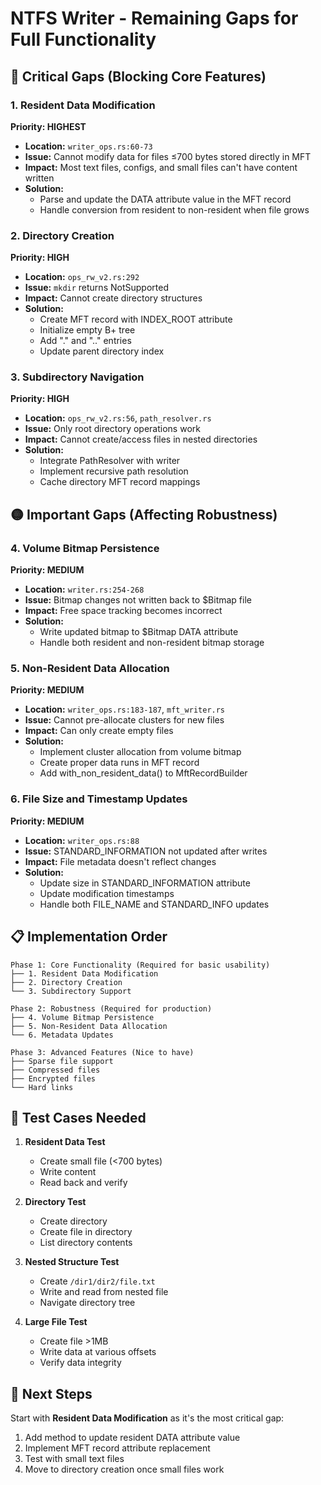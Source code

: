 # NTFS Writer - Remaining Gaps for Full Functionality

## 🔴 Critical Gaps (Blocking Core Features)

### 1. Resident Data Modification
**Priority: HIGHEST**
- **Location:** `writer_ops.rs:60-73`
- **Issue:** Cannot modify data for files ≤700 bytes stored directly in MFT
- **Impact:** Most text files, configs, and small files can't have content written
- **Solution:** 
  - Parse and update the DATA attribute value in the MFT record
  - Handle conversion from resident to non-resident when file grows

### 2. Directory Creation
**Priority: HIGH**
- **Location:** `ops_rw_v2.rs:292`
- **Issue:** `mkdir` returns NotSupported
- **Impact:** Cannot create directory structures
- **Solution:**
  - Create MFT record with INDEX_ROOT attribute
  - Initialize empty B+ tree
  - Add "." and ".." entries
  - Update parent directory index

### 3. Subdirectory Navigation
**Priority: HIGH**
- **Location:** `ops_rw_v2.rs:56`, `path_resolver.rs`
- **Issue:** Only root directory operations work
- **Impact:** Cannot create/access files in nested directories
- **Solution:**
  - Integrate PathResolver with writer
  - Implement recursive path resolution
  - Cache directory MFT record mappings

## 🟡 Important Gaps (Affecting Robustness)

### 4. Volume Bitmap Persistence
**Priority: MEDIUM**
- **Location:** `writer.rs:254-268`
- **Issue:** Bitmap changes not written back to $Bitmap file
- **Impact:** Free space tracking becomes incorrect
- **Solution:**
  - Write updated bitmap to $Bitmap DATA attribute
  - Handle both resident and non-resident bitmap storage

### 5. Non-Resident Data Allocation
**Priority: MEDIUM**  
- **Location:** `writer_ops.rs:183-187`, `mft_writer.rs`
- **Issue:** Cannot pre-allocate clusters for new files
- **Impact:** Can only create empty files
- **Solution:**
  - Implement cluster allocation from volume bitmap
  - Create proper data runs in MFT record
  - Add with_non_resident_data() to MftRecordBuilder

### 6. File Size and Timestamp Updates
**Priority: MEDIUM**
- **Location:** `writer_ops.rs:88`
- **Issue:** STANDARD_INFORMATION not updated after writes
- **Impact:** File metadata doesn't reflect changes
- **Solution:**
  - Update size in STANDARD_INFORMATION attribute
  - Update modification timestamps
  - Handle both FILE_NAME and STANDARD_INFO updates

## 📋 Implementation Order

```
Phase 1: Core Functionality (Required for basic usability)
├── 1. Resident Data Modification 
├── 2. Directory Creation
└── 3. Subdirectory Support

Phase 2: Robustness (Required for production)
├── 4. Volume Bitmap Persistence
├── 5. Non-Resident Data Allocation  
└── 6. Metadata Updates

Phase 3: Advanced Features (Nice to have)
├── Sparse file support
├── Compressed files
├── Encrypted files
└── Hard links
```

## 🧪 Test Cases Needed

1. **Resident Data Test**
   - Create small file (<700 bytes)
   - Write content
   - Read back and verify

2. **Directory Test**
   - Create directory
   - Create file in directory
   - List directory contents

3. **Nested Structure Test**
   - Create `/dir1/dir2/file.txt`
   - Write and read from nested file
   - Navigate directory tree

4. **Large File Test**
   - Create file >1MB
   - Write data at various offsets
   - Verify data integrity

## 🎯 Next Steps

Start with **Resident Data Modification** as it's the most critical gap:

1. Add method to update resident DATA attribute value
2. Implement MFT record attribute replacement 
3. Test with small text files
4. Move to directory creation once small files work